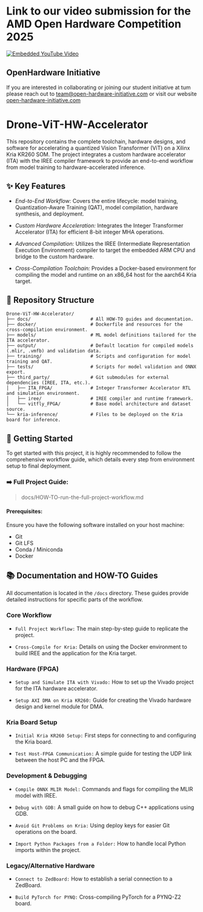 # Link to our video submission for the AMD Open Hardware Competition 2025

[![Embedded YouTube Video](https://img.youtube.com/vi/RXjw670piBA/0.jpg)](https://www.youtube.com/watch?v=RXjw670piBA)

## OpenHardware Initiative

If you are interested in collaborating or joining our student initiative at tum please reach out to [team@open-hardware-initiative.com](team@open-hardware-initiative.com) or visit our website [open-hardware-initiative.com](https://open-hardware-initiative.com/)

# Drone-ViT-HW-Accelerator

This repository contains the complete toolchain, hardware designs, and software for accelerating a quantized Vision Transformer (ViT) on a Xilinx Kria KR260 SOM. The project integrates a custom hardware accelerator (ITA) with the IREE compiler framework to provide an end-to-end workflow from model training to hardware-accelerated inference.

## ✨ Key Features

- *End-to-End Workflow:* Covers the entire lifecycle: model training, Quantization-Aware Training (QAT), model compilation, hardware synthesis, and deployment.

- *Custom Hardware Acceleration:* Integrates the Integer Transformer Accelerator (ITA) for efficient 8-bit integer MHA operations.

- *Advanced Compilation:* Utilizes the IREE (Intermediate Representation Execution Environment) compiler to target the embedded ARM CPU and bridge to the custom hardware.

- *Cross-Compilation Toolchain:* Provides a Docker-based environment for compiling the model and runtime on an x86_64 host for the aarch64 Kria target.

## 📂 Repository Structure

```
Drone-ViT-HW-Accelerator/
├── docs/                      # All HOW-TO guides and documentation.
├── docker/                    # Dockerfile and resources for the cross-compilation environment.
├── models/                    # ML model definitions tailored for the ITA accelerator.
├── output/                    # Default location for compiled models (.mlir, .vmfb) and validation data.
├── training/                  # Scripts and configuration for model training and QAT.
├── tests/                     # Scripts for model validation and ONNX export.
├── third_party/               # Git submodules for external dependencies (IREE, ITA, etc.).
│   ├── ITA_FPGA/              # Integer Transformer Accelerator RTL and simulation environment.
│   ├── iree/                  # IREE compiler and runtime framework.
│   └── vitfly_FPGA/           # Base model architecture and dataset source.
└── kria-inference/            # Files to be deployed on the Kria board for inference.
```


## 🚀 Getting Started

To get started with this project, it is highly recommended to follow the comprehensive workflow guide, which details every step from environment setup to final deployment.

### ➡️ Full Project Guide: 
> docs/HOW-TO-run-the-full-project-workflow.md

#### Prerequisites:

Ensure you have the following software installed on your host machine:

- Git 
- Git LFS
- Conda / Miniconda
- Docker

## 📚 Documentation and HOW-TO Guides

All documentation is located in the `/docs` directory. These guides provide detailed instructions for specific parts of the workflow.

### Core Workflow

- `Full Project Workflow:` The main step-by-step guide to replicate the project.

- `Cross-Compile for Kria:` Details on using the Docker environment to build IREE and the application for the Kria target.

### Hardware (FPGA)

- `Setup and Simulate ITA with Vivado:` How to set up the Vivado project for the ITA hardware accelerator.

- `Setup AXI DMA on Kria KR260:` Guide for creating the Vivado hardware design and kernel module for DMA.

### Kria Board Setup

- `Initial Kria KR260 Setup:` First steps for connecting to and configuring the Kria board.

- `Test Host-FPGA Communication:` A simple guide for testing the UDP link between the host PC and the FPGA.

### Development & Debugging

- `Compile ONNX MLIR Model:` Commands and flags for compiling the MLIR model with IREE.

- `Debug with GDB:` A small guide on how to debug C++ applications using GDB.

- `Avoid Git Problems on Kria:` Using deploy keys for easier Git operations on the board.

- `Import Python Packages from a Folder:` How to handle local Python imports within the project.

### Legacy/Alternative Hardware

- `Connect to ZedBoard:` How to establish a serial connection to a ZedBoard.

- `Build PyTorch for PYNQ:` Cross-compiling PyTorch for a PYNQ-Z2 board.
